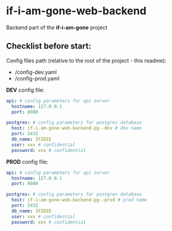 # if-i-am-gone-web-backend

Backend part of the **if-i-am-gone** project

## Checklist before start:

Config files path (relative to the root of the project - this readme):

- /config-dev.yaml
- /config-prod.yaml

**DEV** config file:

```yaml
api: # config parameters for api server
  hostname: 127.0.0.1
  port: 8080

postgres: # config parameters for postgres database
  host: if-i-am-gone-web-backend-pg--dev # dev name
  port: 5432
  db_name: IFIDIE
  user: xxx # confidential
  password: xxx # confidential
```

**PROD** config file:

```yaml
api: # config parameters for api server
  hostname: 127.0.0.1
  port: 8080

postgres: # config parameters for postgres database
  host: if-i-am-gone-web-backend-pg--prod # prod name
  port: 5432
  db_name: IFIDIE
  user: xxx # confidential
  password: xxx # confidential
```
